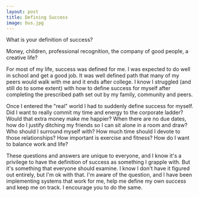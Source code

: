```yaml
---
layout: post
title: Defining Success
image: bus.jpg
---
```


What is your definition of success?

Money, children, professional recognition, the company of good people, a creative life?

For most of my life, success was defined for me. I was expected to do well in school and get a good job. It was well defined path that many of my peers would walk with me and it ends after college. I know I struggled (and still do to some extent) with how to define success for myself after completing the prescribed path set out by my family, community and peers.

Once I entered the "real" world I had to suddenly define success for myself. Did I want to really commit my time and energy to the corporate ladder? Would that extra money make me happier? When there are no due dates, how do I justify ditching my friends so I can sit alone in a room and draw? Who should I surround myself with? How much time should I devote to those relationships? How important is exercise and fitness? How do I want to balance work and life?

These questions and answers are unique to everyone, and I know it's a privilege to have the definition of success as something I grapple with. But it's something that everyone should examine. I know I don't have it figured out entirely, but I'm ok with that. I'm aware of the question, and I have been implementing systems that work for me, help me define my own success and keep me on track. I encourage you to do the same.